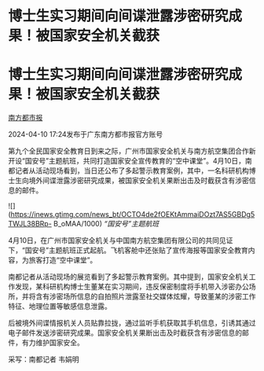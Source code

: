 # 博士生实习期间向间谍泄露涉密研究成果！被国家安全机关截获

# 博士生实习期间向间谍泄露涉密研究成果！被国家安全机关截获

[](https://news.qq.com/omn/author/8QMf2H1a6IQUsTfY)

[南方都市报](https://news.qq.com/omn/author/8QMf2H1a6IQUsTfY)

2024-04-10 17:24发布于广东南方都市报官方账号

第九个全民国家安全教育日到来之际，广州市国家安全机关与南方航空集团合作新开设“国安号”主题航班，共同打造国家安全宣传教育的“空中课堂”。4月10日，南都记者从活动现场看到，当日还公布了多起警示教育案例，其中，一名科研机构博士生向境外间谍泄露涉密研究成果，被国家安全机关果断出击及时截获含有涉密信息的邮件。

![](https://inews.gtimg.com/news_bt/OCTO4de2fOEKtAmmaiDOzt7AS5GBDg5TWJL38BRp-
B_oMAA/1000) _“国安号”主题航班_

4月10日，在广州市国家安全机关与中国南方航空集团有限公司的共同见证下，“国安号”主题航班正式起航。飞机客舱中还张贴了宣传海报等国家安全教育内容，为旅客打造“空中课堂”。

南都记者从活动现场的展览看到了多起警示教育案例。其中提到，国家安全机关工作发现，某科研机构博士生董某在实习期间，违反保密制度将手机带入涉密办公场所，并将含有涉密场所信息的自拍照片泄露至社交媒体炫耀，导致董某的涉密工作特征、地理位置等敏感信息泄露。

后被境外间谍情报机关人员贴靠拉拢，通过监听手机获取其手机信息，引诱其通过电子邮件发送涉密研究成果。国家安全机关果断出击及时截获含有涉密信息的邮件，有力维护国家安全。

采写：南都记者 韦娟明

